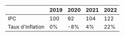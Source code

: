 |     | 2019 | 2020 | 2021 | 2022 |
| --- | ---- | ---- | ---- | ---- |
| IPC |  100    |   92   |   104   |   122   |
| Taux d'inflation    |  0%    |  -8%    |  4%    |  22%    |
